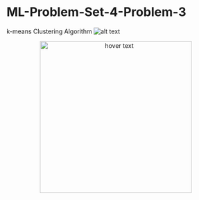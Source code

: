 # ML-Problem-Set-4-Problem-3
k-means Clustering Algorithm
![alt text](https://raw.githubusercontent.com/julianlafaye/ML-Problem-Set-5-Problem-3/Figure_1.png)
<p align="center">
  <img src=https://raw.githubusercontent.com/julianlafaye/ML-Problem-Set-5-Problem-3/Figure_1.pn width="350" title="hover text">
</p>
